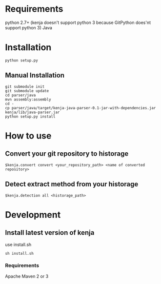 # Requirements

python 2.7+ (kenja doesn't support python 3 because GitPython does'nt support python 3)
Java


# Installation

```
python setup.py
```

## Manual Installation

```
git submodule init
git submodule update
cd parser/java
mvn assembly:assembly
cd -
cp parser/java/target/kenja-java-parser-0.1-jar-with-dependencies.jar kenja/lib/java-parser.jar
python setup.py install
```

# How to use

## Convert your git repository to historage
```
$kenja.convert convert <your_repository_path> <name of converted repository>
```

## Detect extract method from your historage
```
$kenja.detection all <historage_path>
```

# Development
## Install latest version of kenja
use install.sh

```
sh install.sh
```

### Requirements
Apache Maven 2 or 3
